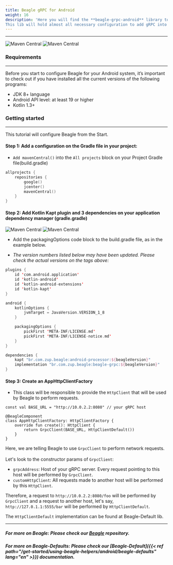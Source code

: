 ```yaml
---
title: Beagle gRPC for Android
weight: 16
description: 'Here you will find the **beagle-grpc-android** library to help you use gRPC in a project using Beagle in Android.
This lib will hold almost all necessary configuration to add gRPC into a Beagle Android project.'
---
```


---

![Maven Central](https://img.shields.io/maven-central/v/br.com.zup.beagle/beagle-grpc?color=green&label=Beagle-gRPC)
![**Maven Central**](https://img.shields.io/maven-central/v/br.com.zup.beagle/android?label=Beagle)

### Requirements

<hr>

Before you start to configure Beagle for your Android system, it’s important to check out if you have installed all the current versions of the following programs: ‌

- JDK 8+ language
- Android API level: at least 19 or higher
- Kotlin 1.3+

### Getting started

<hr>

This tutorial will configure Beagle from the Start.

#### Step 1: Add a configuration on the Gradle file in your project:

- `Add mavenCentral()` into the `All projects` block on your Project Gradle file(build.gradle)<br>

```kotlin
allprojects {
    repositories {
        google()
        jcenter()
        mavenCentral()
    }
}
```

#### Step 2: Add Kotlin Kapt plugin and 3 dependencies on your application dependency manager (gradle.gradle)<br>

![Maven Central](https://img.shields.io/maven-central/v/br.com.zup.beagle/beagle-grpc?color=green&label=Beagle-gRPC)
![Maven Central](https://img.shields.io/maven-central/v/br.com.zup.beagle/android?label=Beagle)

- Add the packagingOptions code block to the build.gradle file, as in the example below.

- _The version numbers listed below may have been updated. Please check the actual versions on the tags above:_

```kotlin
plugins {
    id 'com.android.application'
    id 'kotlin-android'
    id 'kotlin-android-extensions'
    id 'kotlin-kapt'
}

android {
    kotlinOptions {
        jvmTarget = JavaVersion.VERSION_1_8
    }

    packagingOptions {
        pickFirst 'META-INF/LICENSE.md'
        pickFirst 'META-INF/LICENSE-notice.md'
    }
}

dependencies {
    kapt "br.com.zup.beagle:android-processor:${beagleVersion}"
    implementation "br.com.zup.beagle:beagle-grpc:${beagleVersion}"
}
```

#### Step 3: Create an AppHttpClientFactory

- This class will be responsible to provide the `HttpClient` that will be used by Beagle to perform requests.<br>

```
const val BASE_URL = "http://10.0.2.2:8080" // your gRPC host

@BeagleComponent
class AppHttpClientFactory: HttpClientFactory {
    override fun create(): HttpClient {
        return GrpcClient(BASE_URL, HttpClientDefault())
    }
}
```

Here, we are telling Beagle to use `GrpcClient` to perform network requests.<br><br>
Let's look to the constructor params of `GrpcClient`: <br>

- `grpcAddress`: Host of your gRPC server. Every request pointing to this host will be performed by `GrpcClient`.
- `customHttpClient`: All requests made to another host will be performed by this `HttpClient`.

Therefore, a request to `http://10.0.2.2:8080/foo` will be performed by `GrpcClient` and a request to another host, let's say, `http://127.0.1.1:5555/bar` will be performed by `HttpClientDefault`.
<br>

The `HttpClientDefault` implementation can be found at Beagle-Default lib.

<hr>

##### For more on Beagle: Please check our [Beagle](https://github.com/ZupIT/beagle) repository.

##### For more on Beagle-Defaults: Please check our [Beagle-Default]({{< ref path="/get-started/using-beagle-helpers/android/beagle-defaults" lang="en" >}}) documentation.
